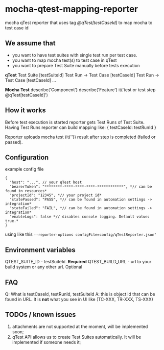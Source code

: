 # mocha-qtest-mapping-reporter
mocha qTest reporter that uses tag _@qTest[testCaseId]_ to map mocha to test case id

## We assume that

* you want to have test suites with single test run per test case.
* you want to map mocha test(s) to test case in qTest
* you want to prepare Test Suite manually before tests execution

**qTest**
Test Suite  [testSuiteId]
  Test Run -> Test Case [testCaseId]
  Test Run -> Test Case [testCaseId]
  ...
  
**Mocha Test**
describe('Component')
  describe('Feature')
    it('test or test step @qTest[testCaseId]')
    
## How it works

Before test execution is started reporter gets Test Runs of Test Suite.
Having Test Runs reporter can build mapping like: { testCaseId: testRunId } 

Reporter uploads mocha test (it('')) result after step is completed (failed or passed).

## Configuration

example config file
```
{
  "host": "...", // your qTest host
  "bearerToken": "********-****-****-****-************", *// can be found in resources*
  "projectId": "12345", *// your project id*
  "statePassed": "PASS", *// can be found in automation settings -> integration*
  "stateFailed": "FAIL", *// can be found in automation settings -> integration*
  "enableLogs": false *// disables console logging. Default value: true.*
}
```
using like this
`--reporter-options configFile=config/qTestReporter.json"`

## Environment variables
QTEST_SUITE_ID - testSuiteId. **Required**
QTEST_BUILD_URL - url to your build system or any other url. Optional

## FAQ

Q: What is testCaseId, testRunId, testSuiteId
A: this is object id that can be found in URL. It is **not** what you see in UI like (TC-XXX, TR-XXX, TS-XXX)


## TODOs / known issues
1. attachments are not supported at the moment, will be implemented soon;
2. qTest API allows us to create Test Suites automatically. It will be implemented if someone needs it;